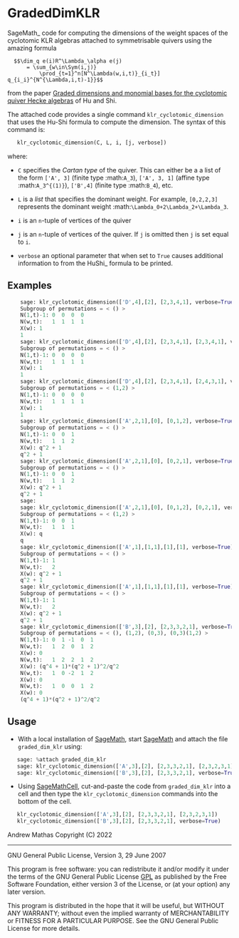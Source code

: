 GradedDimKLR
============

SageMath_ code for computing the dimensions of the weight spaces of the cyclotomic KLR algebras attached to symmetrisable quivers using the amazing formula

      $$\dim_q e(i)R^\Lambda_\alpha e(j)
          = \sum_{w\in\Sym(i,j)}
              \prod_{t=1}^n[N^\Lambda(w,i,t)}_{i_t}] q_{i_i}^{N^{\Lambda,i,t)-1}}$$

from the paper [Graded dimensions and monomial bases for the cyclotomic quiver Hecke algebras](https://arxiv.org/abs/2108.05508G) of Hu and Shi.

The attached code provides a single command ``klr_cyclotomic_dimension`` that uses the Hu-Shi formula to compute the dimension. The syntax of this command is:

```python
   klr_cyclotomic_dimension(C, L, i, [j, verbose])
```

where:

* ``C`` specifies the *Cartan type* of the quiver. This can either be a a list
  of the form ``['A', 3]`` (finite type :math:`A_3`), ``['A', 3, 1]`` (affine type
  :math:`A_3^{(1)}`), ``['B',4]`` (finite type :math:`B_4`), etc.

* ``L`` is a *list* that specifies the dominant weight. For example,
  ``[0,2,2,3]`` represents the dominant weight
  :math:`\Lambda_0+2\Lambda_2+\Lambda_3`.

* ``i`` is an `n`-tuple of vertices of the quiver

* ``j`` is an `n`-tuple of vertices of the quiver. If ``j`` is omitted then
  ``j`` is set equal to ``i``.

* ``verbose`` an optional parameter that when set to ``True`` causes additional
  information to from the HuShi_ formula to be printed.

Examples
--------

```python
    sage: klr_cyclotomic_dimension(['D',4],[2], [2,3,4,1], verbose=True)
    Subgroup of permutations = < () >
    N(1,t)-1: 0  0  0  0
    N(w,t):   1  1  1  1
    X(w): 1
    1
    sage: klr_cyclotomic_dimension(['D',4],[2], [2,3,4,1], [2,3,4,1], verbose=True)
    Subgroup of permutations = < () >
    N(1,t)-1: 0  0  0  0
    N(w,t):   1  1  1  1
    X(w): 1
    1
    sage: klr_cyclotomic_dimension(['D',4],[2], [2,3,4,1], [2,4,3,1], verbose=True)
    Subgroup of permutations = < (1,2) >
    N(1,t)-1: 0  0  0  0
    N(w,t):   1  1  1  1
    X(w): 1
    1
    sage: klr_cyclotomic_dimension(['A',2,1],[0], [0,1,2], verbose=True)
    Subgroup of permutations = < () >
    N(1,t)-1: 0  0  1
    N(w,t):   1  1  2
    X(w): q^2 + 1
    q^2 + 1
    sage: klr_cyclotomic_dimension(['A',2,1],[0], [0,2,1], verbose=True)
    Subgroup of permutations = < () >
    N(1,t)-1: 0  0  1
    N(w,t):   1  1  2
    X(w): q^2 + 1
    q^2 + 1
    sage:
    sage: klr_cyclotomic_dimension(['A',2,1],[0], [0,1,2], [0,2,1], verbose=True)
    Subgroup of permutations = < (1,2) >
    N(1,t)-1: 0  0  1
    N(w,t):   1  1  1
    X(w): q
    q
    sage: klr_cyclotomic_dimension(['A',1],[1,1],[1],[1], verbose=True)
    Subgroup of permutations = < () >
    N(1,t)-1: 1
    N(w,t):   2
    X(w): q^2 + 1
    q^2 + 1
    sage: klr_cyclotomic_dimension(['A',1],[1,1],[1],[1], verbose=True)
    Subgroup of permutations = < () >
    N(1,t)-1: 1
    N(w,t):   2
    X(w): q^2 + 1
    q^2 + 1
    sage: klr_cyclotomic_dimension(['B',3],[2], [2,3,3,2,1], verbose=True)
    Subgroup of permutations = < (), (1,2), (0,3), (0,3)(1,2) >
    N(1,t)-1: 0  1 -1  0  1
    N(w,t):   1  2  0  1  2
    X(w): 0
    N(w,t):   1  2  2  1  2
    X(w): (q^4 + 1)*(q^2 + 1)^2/q^2
    N(w,t):   1  0 -2  1  2
    X(w): 0
    N(w,t):   1  0  0  1  2
    X(w): 0
    (q^4 + 1)*(q^2 + 1)^2/q^2
```

Usage
-----

* With a local installation of [SageMath](https://www.sagemath.org/), start [SageMath](https://www.sagemath.org/) and attach the file ``graded_dim_klr`` using:

```python
   sage: %attach graded_dim_klr
   sage: klr_cyclotomic_dimension(['A',3],[2], [2,3,3,2,1], [2,3,2,3,1])
   sage: klr_cyclotomic_dimension(['B',3],[2], [2,3,3,2,1], verbose=True)
```

* Using [SageMathCell](https://sagecell.sagemath.org/), cut-and-paste the code from ``graded_dim_klr`` into a cell
  and then type the ``klr_cyclotomic_dimension`` commands into the bottom of the
  cell.


```python
   klr_cyclotomic_dimension(['A',3],[2], [2,3,3,2,1], [2,3,2,3,1])
   klr_cyclotomic_dimension(['B',3],[2], [2,3,3,2,1], verbose=True)
```


Andrew Mathas
Copyright (C) 2022

------------

GNU General Public License, Version 3, 29 June 2007

This program is free software: you can redistribute it and/or modify it under
the terms of the GNU General Public License [GPL](http://www.gnu.org/licenses/gpl.html
) as published by the Free
Software Foundation, either version 3 of the License, or (at your option) any
later version.

This program is distributed in the hope that it will be useful, but WITHOUT ANY
WARRANTY; without even the implied warranty of MERCHANTABILITY or FITNESS FOR A
PARTICULAR PURPOSE.  See the GNU General Public License for more details.
